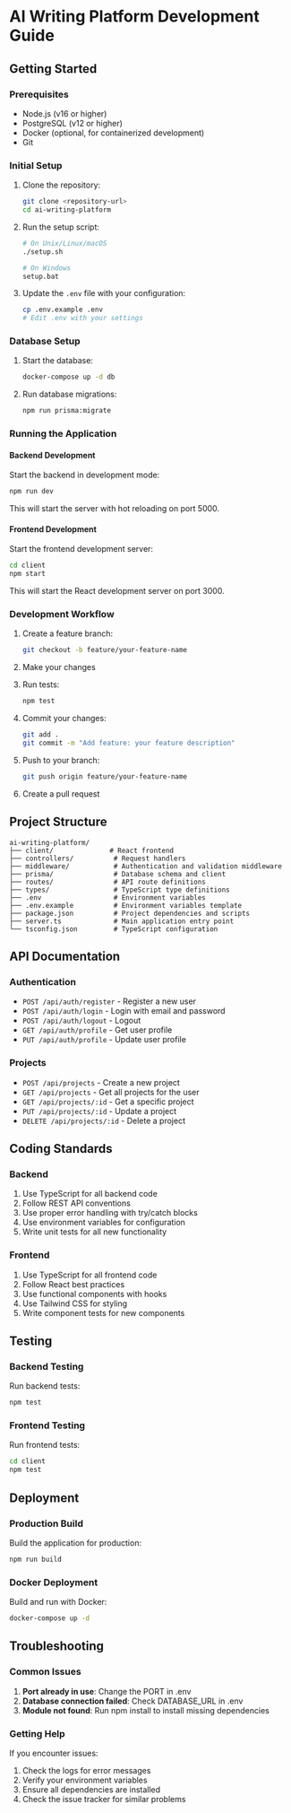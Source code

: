 # AI Writing Platform Development Guide

## Getting Started

### Prerequisites

- Node.js (v16 or higher)
- PostgreSQL (v12 or higher)
- Docker (optional, for containerized development)
- Git

### Initial Setup

1. Clone the repository:
   ```bash
   git clone <repository-url>
   cd ai-writing-platform
   ```

2. Run the setup script:
   ```bash
   # On Unix/Linux/macOS
   ./setup.sh
   
   # On Windows
   setup.bat
   ```

3. Update the `.env` file with your configuration:
   ```bash
   cp .env.example .env
   # Edit .env with your settings
   ```

### Database Setup

1. Start the database:
   ```bash
   docker-compose up -d db
   ```

2. Run database migrations:
   ```bash
   npm run prisma:migrate
   ```

### Running the Application

#### Backend Development

Start the backend in development mode:
```bash
npm run dev
```

This will start the server with hot reloading on port 5000.

#### Frontend Development

Start the frontend development server:
```bash
cd client
npm start
```

This will start the React development server on port 3000.

### Development Workflow

1. Create a feature branch:
   ```bash
   git checkout -b feature/your-feature-name
   ```

2. Make your changes

3. Run tests:
   ```bash
   npm test
   ```

4. Commit your changes:
   ```bash
   git add .
   git commit -m "Add feature: your feature description"
   ```

5. Push to your branch:
   ```bash
   git push origin feature/your-feature-name
   ```

6. Create a pull request

## Project Structure

```
ai-writing-platform/
├── client/              # React frontend
├── controllers/          # Request handlers
├── middleware/           # Authentication and validation middleware
├── prisma/               # Database schema and client
├── routes/               # API route definitions
├── types/                # TypeScript type definitions
├── .env                  # Environment variables
├── .env.example          # Environment variables template
├── package.json          # Project dependencies and scripts
├── server.ts             # Main application entry point
└── tsconfig.json         # TypeScript configuration
```

## API Documentation

### Authentication

- `POST /api/auth/register` - Register a new user
- `POST /api/auth/login` - Login with email and password
- `POST /api/auth/logout` - Logout
- `GET /api/auth/profile` - Get user profile
- `PUT /api/auth/profile` - Update user profile

### Projects

- `POST /api/projects` - Create a new project
- `GET /api/projects` - Get all projects for the user
- `GET /api/projects/:id` - Get a specific project
- `PUT /api/projects/:id` - Update a project
- `DELETE /api/projects/:id` - Delete a project

## Coding Standards

### Backend

1. Use TypeScript for all backend code
2. Follow REST API conventions
3. Use proper error handling with try/catch blocks
4. Use environment variables for configuration
5. Write unit tests for all new functionality

### Frontend

1. Use TypeScript for all frontend code
2. Follow React best practices
3. Use functional components with hooks
4. Use Tailwind CSS for styling
5. Write component tests for new components

## Testing

### Backend Testing

Run backend tests:
```bash
npm test
```

### Frontend Testing

Run frontend tests:
```bash
cd client
npm test
```

## Deployment

### Production Build

Build the application for production:
```bash
npm run build
```

### Docker Deployment

Build and run with Docker:
```bash
docker-compose up -d
```

## Troubleshooting

### Common Issues

1. **Port already in use**: Change the PORT in .env
2. **Database connection failed**: Check DATABASE_URL in .env
3. **Module not found**: Run npm install to install missing dependencies

### Getting Help

If you encounter issues:
1. Check the logs for error messages
2. Verify your environment variables
3. Ensure all dependencies are installed
4. Check the issue tracker for similar problems